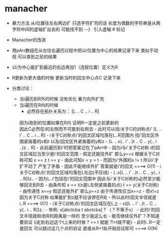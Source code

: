 # manacher

- 暴力方法  从i位置往左右两边扩   只选字符扩充的话  长度为偶数的字符串是从两字符中间的虚轴扩出去的  可能找不到
--》 引入虚轴 # 标记

- Manacher的改进
- 用pArr数组在从左往右遍历过程中把以i位置为中心的结果记录下来  类似于动规 可以查到之前的结果
- 以i为中心能扩到最远的右边再加1（违规位置）定义为R 
- R更新为更大值的时候 更新当时的回文中心点C 记录下来
- 分类讨论：
  - 当i遍历到R外的时候 没有优化 暴力向外扩充
  - 当i遍历在R内的时候
    - 必然存在拓扑关系为： [L .. C .. i .. R] 
    <br/>
    因为i刚到的位置如果在R内 证明R一定是之前更新的
    <br/>
    因此C必然在i的左侧而不可能到右侧去 
    - 此时可以找i关于C的对称点i'  [L .. i' .. C .. i .. R]
      - i关于C对称点i'的回文区域均落在L..R范围内  找i'回文区外围紧挨着的x和t 以及i回文区外紧挨着的y和z
        - [L .. x(.. i' ..)t .. C .. y(.. i ..)z .. R]
        - 此前遍历到i'时把答案记在了pArr中
        - 因为i与i'关于C对称  i的回文区域应当至少是i'的回文范围
        - 假定还能往外扩 那么y==z   根据关于C对称可知  x == z   t == y
        - 由此可知x = y = t 
        - 而因为i'外围的x != t 所以i'才扩不动了 产生了矛盾  
        - 因此不能继续外扩 答案就是i'的回文    ====> O(1)
      - i关于C对称点i'的回文区域均落在L左边(不压线)  
        - (..x[L .. i' ..)t .. C .. y(.. i .. R])z..
        - 因为L..i'包括在i'的回文范围中 因此与i'关于C对称的i必然至少能够回文到R去
        - 由条件知 x == t(x是L左侧紧挨着的点)   t == y(关于C对称)
        - 由传递性 x==y 假定还能外扩 那么y==z  由于传递性应当x==z 
        - 但x!=z 因为关于C对称 如果能扩到z就不应该停在R处
        - 所以此时i回文半径就是i..R   ====> O(1)
      - i关于C对称点i'的回文区域压在L上
        - x([L .. i' ..)t .. C .. y(.. i .. R])z..
        - 举例: x[abctcba t abctcba] ?    （？不等于x）
        - 此时i'的回文半径就和i到R的距离是一样的  至少是这么长
        - 能否继续往外扩？不知道 要验证 (i走到右边这个t上来的时候 ? == t 就能   ?!=t就不能)
        - 此时i..R一定是回文 可以跳过这几个点的验证 直接从R+1处开始验证即可  ====> O(N)
